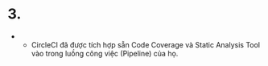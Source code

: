 # 3. 
-   - CircleCI đã được tích hợp sẵn Code Coverage và Static Analysis Tool vào trong luồng công việc (Pipeline) của họ.
